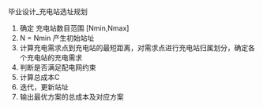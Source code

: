   毕业设计_充电站选址规划

1. 确定 充电站数目范围 [Nmin,Nmax]
2. N = Nmin 产生初始站址
3. 计算充电需求点到充电站的最短距离，对需求点进行充电站归属划分，确定各个充电站的充电需求
4. 判断是否满足配电网约束
5. 计算总成本C
6. 迭代，更新站址
7. 输出最优方案的总成本及对应方案
